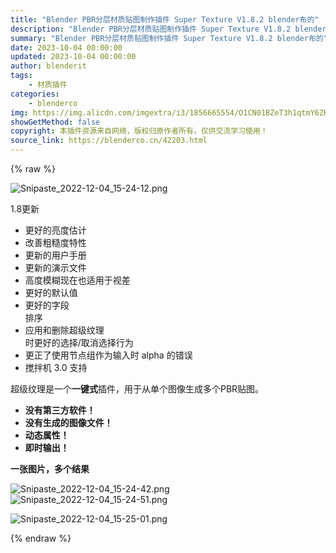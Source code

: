 ```yaml
---
title: "Blender PBR分层材质贴图制作插件 Super Texture V1.8.2 blender布的"
description: "Blender PBR分层材质贴图制作插件 Super Texture V1.8.2 blender布的"
summary: "Blender PBR分层材质贴图制作插件 Super Texture V1.8.2 blender布的"
date: 2023-10-04 00:00:00
updated: 2023-10-04 00:00:00
author: blenderit
tags: 
    - 材质插件
categories:
    - blenderco
img: https://img.alicdn.com/imgextra/i3/1856665554/O1CN01BZeT3h1qtmY6ZKB3c_!!1856665554.png
showGetMethod: false
copyright: 本插件资源来自网络，版权归原作者所有，仅供交流学习使用！
source_link: https://blenderco.cn/42203.html
---
```


{% raw %}
<p><img src="https://img.alicdn.com/imgextra/i3/1856665554/O1CN01BZeT3h1qtmY6ZKB3c_!!1856665554.png" alt="Snipaste_2022-12-04_15-24-12.png"></p><p>1.8更新</p><ul>
<li>更好的亮度估计</li>
<li>改善粗糙度特性</li>
<li>更新的用户手册</li>
<li>更新的演示文件</li>
<li>高度模糊现在也适用于视差</li>
<li>更好的默认值</li>
<li>更好的字段<br>
排序</li>
<li>应用和删除超级纹理<br>
时更好的选择/取消选择行为</li>
<li>更正了使用节点组作为输入时 alpha 的错误</li>
<li>搅拌机 3.0 支持</li>
</ul><p>超级纹理是一个<strong>一键式</strong>插件，用于从单个图像生成多个PBR贴图。</p><ul>
<li><strong>没有第三方软件！</strong></li>
<li><strong>没有生成的图像文件！</strong></li>
<li><strong>动态属性！</strong></li>
<li><strong>即时输出！</strong></li>
</ul><p><strong>一张图片，多个结果</strong></p><p><img src="https://img.alicdn.com/imgextra/i2/1856665554/O1CN01Mn1vHa1qtmY1fh47m_!!1856665554.png" alt="Snipaste_2022-12-04_15-24-42.png"><img src="https://img.alicdn.com/imgextra/i3/1856665554/O1CN01lFlqKU1qtmY6ZR1QH_!!1856665554.png" alt="Snipaste_2022-12-04_15-24-51.png"></p><p><img src="https://img.alicdn.com/imgextra/i4/1856665554/O1CN01B2wRtu1qtmY3NiTN8_!!1856665554.png" alt="Snipaste_2022-12-04_15-25-01.png"></p>
<div style="display: none">blenderco</div>
{% endraw %}